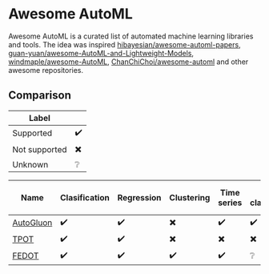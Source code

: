 # Awesome AutoML

Awesome AutoML is a curated list of automated machine learning libraries and tools. The idea was inspired [hibayesian/awesome-automl-papers](https://github.com/hibayesian/awesome-automl-papers), [guan-yuan/awesome-AutoML-and-Lightweight-Models](https://github.com/guan-yuan/awesome-AutoML-and-Lightweight-Models), [windmaple/awesome-AutoML](https://github.com/windmaple/awesome-AutoML), [ChanChiChoi/awesome-automl](https://github.com/ChanChiChoi/awesome-automl) and other awesome repositories. 

## Comparison

| Label   ||
|--|--|
|Supported| :heavy_check_mark: |
| Not supported | :heavy_multiplication_x: |
| Unknown | :grey_question: |

|Name|Clasification| Regression | Clustering | Time series	| Image classification	| Object detection |	Raw data processing | Hyper parameter tuning | Model selection | Model Ensemble | Model Evaluation|
|--|--|--|--|--|--|--|--|--|--|--|--|
| [AutoGluon](https://github.com/awslabs/autogluon) | :heavy_check_mark:| :heavy_check_mark:| :heavy_multiplication_x: |:heavy_check_mark: |:heavy_check_mark: |:heavy_check_mark: |:heavy_check_mark: | :heavy_check_mark:| :heavy_check_mark:| :heavy_check_mark:| :heavy_check_mark: |
|	[TPOT](https://github.com/EpistasisLab/tpot)|	:heavy_check_mark:|	:heavy_check_mark:| :heavy_multiplication_x: | :heavy_multiplication_x: | :heavy_multiplication_x: | :heavy_multiplication_x: | :heavy_check_mark: | :heavy_check_mark: | :heavy_check_mark: | :heavy_multiplication_x: | :heavy_multiplication_x: |
| [FEDOT](https://github.com/nccr-itmo/FEDOT) | :heavy_check_mark: | :heavy_check_mark: | :heavy_check_mark: | :heavy_check_mark: | :grey_question: | :grey_question: | :grey_question: | :grey_question: | :grey_question: | :grey_question: | :grey_question: |


